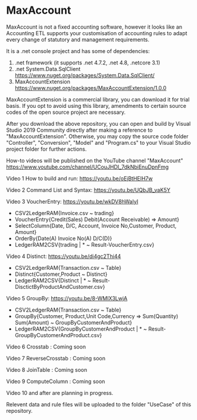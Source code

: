 # MaxAccount

MaxAccount is not a fixed accounting software, however it looks like an Accounting ETL supports your customisation of accounting rules to adapt every change of statutory and management requirements.

It is a .net console project and has some of dependencies:

1) .net framework (it supports .net 4.7.2, .net 4.8, .netcore 3.1)
2) .net System.Data.SqlClient https://www.nuget.org/packages/System.Data.SqlClient/
3) MaxAccountExtension https://www.nuget.org/packages/MaxAccountExtension/1.0.0

MaxAccountExtension is a commercial library, you can download it for trial basis. If you opt to avoid using this library, amendments to certain source codes of the open source project are necessary.

After you download the above repository, you can open and build by Visual Studio 2019 Community directly after making a reference to "MaxAccountExtension". 
Otherwise, you may copy the source code folder "Controller", "Conversion", "Model" and "Program.cs" to your Visual Studio project folder for further actions.

How-to videos will be published on the YouTube channel "MaxAccount" https://www.youtube.com/channel/UCouJHDI_7dkNbiEnuDpnFmg

Video 1 How to build and run: https://youtu.be/oEjBtHElH7w

Video 2 Command List and Syntax: https://youtu.be/UQbJB_vaK5Y

Video 3 VoucherEntry: https://youtu.be/wkDV8hWaIyI

- CSV2LedgerRAM{Invoice.csv ~ trading}
- VoucherEntry{Credit(Sales) Debit(Account Receivable) => Amount}
- SelectColumn{Date, D/C, Account, Invoice No,Customer, Product, Amount}
-  OrderBy{Date(A) Invoice No(A) D/C(D)}
- LedgerRAM2CSV{trading | * ~ Result-VoucherEntry.csv}

Video 4 Distinct: https://youtu.be/di4gc2Thi44

- CSV2LedgerRAM{Transaction.csv ~ Table}
- Distinct{Customer,Product ~ Distinct}
- LedgerRAM2CSV{Distinct  | * ~ Result-DisctictByProductAndCustomer.csv}

Video 5 GroupBy: https://youtu.be/8-WMIX3LwjA

- CSV2LedgerRAM{Transaction.csv ~ Table}   
- GroupBy{Customer, Product,Unit Code,Currency => Sum(Quantity) Sum(Amount) ~ GroupByCustomerAndProduct}
- LedgerRAM2CSV{GroupByCustomerAndProduct | * ~ Result-GroupByCustomerAndProduct.csv}

Video 6 Crosstab : Coming soon

Video 7 ReverseCrosstab : Coming soon

Video 8 JoinTable : Coming soon

Video 9 ComputeColumn : Coming soon

Video 10 and after are planning in progress.

Relevent data and rule files will be uploaded to the folder "UseCase" of this repository.
